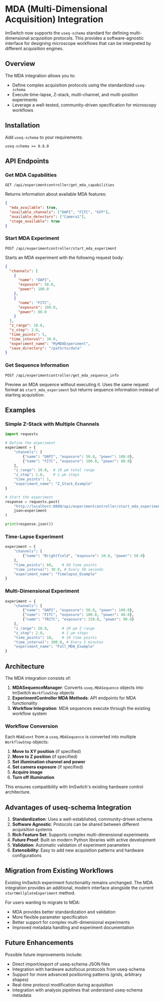# MDA (Multi-Dimensional Acquisition) Integration

ImSwitch now supports the `useq-schema` standard for defining multi-dimensional acquisition protocols. This provides a software-agnostic interface for designing microscope workflows that can be interpreted by different acquisition engines.

## Overview

The MDA integration allows you to:
- Define complex acquisition protocols using the standardized `useq-schema`
- Execute time-lapse, Z-stack, multi-channel, and multi-position experiments
- Leverage a well-tested, community-driven specification for microscopy workflows

## Installation

Add `useq-schema` to your requirements:
```
useq-schema >= 0.8.0
```

## API Endpoints

### Get MDA Capabilities
```http
GET /api/experimentcontroller/get_mda_capabilities
```

Returns information about available MDA features:
```json
{
  "mda_available": true,
  "available_channels": ["DAPI", "FITC", "GFP"],
  "available_detectors": ["Camera1"], 
  "stage_available": true
}
```

### Start MDA Experiment
```http
POST /api/experimentcontroller/start_mda_experiment
```

Starts an MDA experiment with the following request body:
```json
{
  "channels": [
    {
      "name": "DAPI",
      "exposure": 50.0,
      "power": 100.0
    },
    {
      "name": "FITC", 
      "exposure": 100.0,
      "power": 80.0
    }
  ],
  "z_range": 10.0,
  "z_step": 2.0,
  "time_points": 5,
  "time_interval": 30.0,
  "experiment_name": "MyMDAExperiment",
  "save_directory": "/path/to/data"
}
```

### Get Sequence Information
```http
POST /api/experimentcontroller/get_mda_sequence_info
```

Preview an MDA sequence without executing it. Uses the same request format as `start_mda_experiment` but returns sequence information instead of starting acquisition.

## Examples

### Simple Z-Stack with Multiple Channels

```python
import requests

# Define the experiment
experiment = {
    "channels": [
        {"name": "DAPI", "exposure": 50.0, "power": 100.0},
        {"name": "FITC", "exposure": 100.0, "power": 80.0}
    ],
    "z_range": 10.0,  # 10 µm total range
    "z_step": 1.0,    # 1 µm steps
    "time_points": 1,
    "experiment_name": "Z_Stack_Example"
}

# Start the experiment
response = requests.post(
    "http://localhost:8000/api/experimentcontroller/start_mda_experiment",
    json=experiment
)

print(response.json())
```

### Time-Lapse Experiment

```python
experiment = {
    "channels": [
        {"name": "Brightfield", "exposure": 10.0, "power": 50.0}
    ],
    "time_points": 60,    # 60 time points
    "time_interval": 30.0, # Every 30 seconds
    "experiment_name": "Timelapse_Example"
}
```

### Multi-Dimensional Experiment

```python
experiment = {
    "channels": [
        {"name": "DAPI", "exposure": 50.0, "power": 100.0},
        {"name": "FITC", "exposure": 100.0, "power": 80.0},
        {"name": "TRITC", "exposure": 150.0, "power": 90.0}
    ],
    "z_range": 20.0,      # 20 µm Z range  
    "z_step": 2.0,        # 2 µm steps
    "time_points": 10,    # 10 time points
    "time_interval": 300.0, # Every 5 minutes
    "experiment_name": "Full_MDA_Example"
}
```

## Architecture

The MDA integration consists of:

1. **MDASequenceManager**: Converts `useq.MDASequence` objects into ImSwitch `WorkflowStep` objects
2. **ExperimentController MDA Methods**: API endpoints for MDA functionality  
3. **Workflow Integration**: MDA sequences execute through the existing workflow system

### Workflow Conversion

Each `MDAEvent` from a `useq.MDASequence` is converted into multiple `WorkflowStep` objects:

1. **Move to XY position** (if specified)
2. **Move to Z position** (if specified)  
3. **Set illumination channel and power**
4. **Set camera exposure** (if specified)
5. **Acquire image**
6. **Turn off illumination**

This ensures compatibility with ImSwitch's existing hardware control architecture.

## Advantages of useq-schema Integration

1. **Standardization**: Uses a well-established, community-driven schema
2. **Software Agnostic**: Protocols can be shared between different acquisition systems
3. **Rich Feature Set**: Supports complex multi-dimensional experiments
4. **Future Proof**: Built on modern Python libraries with active development
5. **Validation**: Automatic validation of experiment parameters
6. **Extensibility**: Easy to add new acquisition patterns and hardware configurations

## Migration from Existing Workflows

Existing ImSwitch experiment functionality remains unchanged. The MDA integration provides an additional, modern interface alongside the current `startWellplateExperiment` method.

For users wanting to migrate to MDA:
- MDA provides better standardization and validation
- More flexible parameter specification
- Better support for complex multi-dimensional experiments
- Improved metadata handling and experiment documentation

## Future Enhancements

Possible future improvements include:
- Direct import/export of useq-schema JSON files
- Integration with hardware autofocus protocols from useq-schema
- Support for more advanced positioning patterns (grids, arbitrary shapes)
- Real-time protocol modification during acquisition
- Integration with analysis pipelines that understand useq-schema metadata